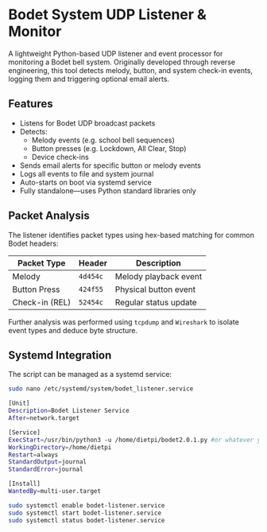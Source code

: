 # Bodet System UDP Listener & Monitor

A lightweight Python-based UDP listener and event processor for monitoring a Bodet bell system. Originally developed through reverse engineering, this tool detects melody, button, and system check-in events, logging them and triggering optional email alerts.

## Features

- Listens for Bodet UDP broadcast packets
- Detects:
  - Melody events (e.g. school bell sequences)
  - Button presses (e.g. Lockdown, All Clear, Stop)
  - Device check-ins
- Sends email alerts for specific button or melody events
- Logs all events to file and system journal
- Auto-starts on boot via systemd service
- Fully standalone—uses Python standard libraries only

## Packet Analysis

The listener identifies packet types using hex-based matching for common Bodet headers:

| Packet Type     | Header   | Description           |
|------------------|----------|------------------------|
| Melody           | `4d454c` | Melody playback event  |
| Button Press     | `424f55` | Physical button event  |
| Check-in (REL)   | `52454c` | Regular status update  |

Further analysis was performed using `tcpdump` and `Wireshark` to isolate event types and deduce byte structure.

## Systemd Integration

The script can be managed as a systemd service:

```bash
sudo nano /etc/systemd/system/bodet_listener.service

```

```bash
[Unit]
Description=Bodet Listener Service
After=network.target

[Service]
ExecStart=/usr/bin/python3 -u /home/dietpi/bodet2.0.1.py #or whatever you named the script
WorkingDirectory=/home/dietpi
Restart=always
StandardOutput=journal
StandardError=journal

[Install]
WantedBy=multi-user.target

```

```bash
sudo systemctl enable bodet-listener.service
sudo systemctl start bodet-listener.service
sudo systemctl status bodet-listener.service
```
